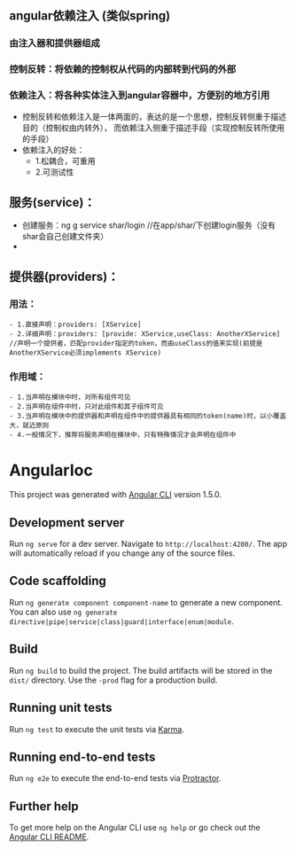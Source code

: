 ## angular依赖注入 (类似spring)
  ### 由注入器和提供器组成
  ### 控制反转：将依赖的控制权从代码的内部转到代码的外部
  ### 依赖注入：将各种实体注入到angular容器中，方便别的地方引用
  - 控制反转和依赖注入是一体两面的，表达的是一个思想，控制反转侧重于描述目的（控制权由内转外），
  而依赖注入侧重于描述手段（实现控制反转所使用的手段）
  - 依赖注入的好处：
    - 1.松耦合，可重用
    - 2.可测试性

## 服务(service)：
  - 创建服务：ng g service shar/login    //在app/shar/下创建login服务（没有shar会自己创建文件夹）
  - 

## 提供器(providers)：
  ### 用法：
    - 1.直接声明：providers: [XService]
    - 2.详细声明：providers: [provide: XService,useClass: AnotherXService]  //声明一个提供者，匹配provider指定的token，而由useClass的值来实现(前提是AnotherXService必须implements XService)

  ### 作用域：
    - 1.当声明在模块中时，对所有组件可见
    - 2.当声明在组件中时，只对此组件和其子组件可见
    - 3.当声明在模块中的提供器和声明在组件中的提供器具有相同的token(name)时，以小覆盖大，就近原则
    - 4.一般情况下，推荐将服务声明在模块中，只有特殊情况才会声明在组件中




# AngularIoc

This project was generated with [Angular CLI](https://github.com/angular/angular-cli) version 1.5.0.

## Development server

Run `ng serve` for a dev server. Navigate to `http://localhost:4200/`. The app will automatically reload if you change any of the source files.

## Code scaffolding

Run `ng generate component component-name` to generate a new component. You can also use `ng generate directive|pipe|service|class|guard|interface|enum|module`.

## Build

Run `ng build` to build the project. The build artifacts will be stored in the `dist/` directory. Use the `-prod` flag for a production build.

## Running unit tests

Run `ng test` to execute the unit tests via [Karma](https://karma-runner.github.io).

## Running end-to-end tests

Run `ng e2e` to execute the end-to-end tests via [Protractor](http://www.protractortest.org/).

## Further help

To get more help on the Angular CLI use `ng help` or go check out the [Angular CLI README](https://github.com/angular/angular-cli/blob/master/README.md).
